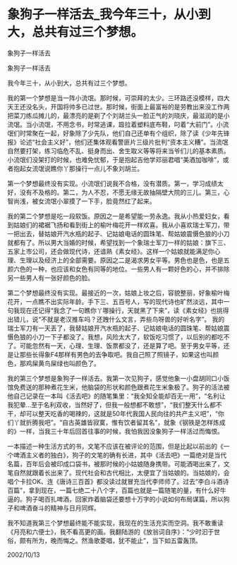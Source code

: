 # 象狗子一样活去_我今年三十，从小到大，总共有过三个梦想。

象狗子一样活去

象狗子一样活去

我今年三十，从小到大，总共有过三个梦想。

我的第一个梦想是当一阵小流氓。那时候，可崇拜的太少。三环路还没模样，四大天王还没名头，开国将帅多已过世。那时候，街面上最富裕的是劳教出来没工作两把菜刀练瓜摊儿的，最漂亮的是剃了个刘胡兰头一脸正气的刘晓庆，最滋润的是小流氓。当小流氓，不用念书，时常逃课，趿拉着塑料底布鞋，叼着“大前门”。小流氓们时常聚在一起，好象除了少先队，他们自己还单有个组织，除了读《少年先锋报》论述“社会主义好”，他们还集体观看警匪片三级片批判“资本主义糟”。当流氓自然要打架，练习临危不乱、挺身而出、舍生取义等等将来当爷们儿的基本素质。小流氓们没架打的时候，也难免忧郁，于是抱起吉他学邓丽君唱“美酒加咖啡”，或者抱起女流氓说瞧你丫那操行一点儿不象刘胡兰。

第一个梦想最终没有实现。小流氓们说我不合格，没有潜质。第一，学习成绩太好，没有不及格的。第二，为人不忍，不愿无缘无故抽隔壁大院的三儿。第三，心智尚浅，被女流氓小翠摸了一下手，脸竟然红了起来。

我的第二个梦想是吃一段软饭。原因之一是希望能一劳永逸。我从小热爱妇女，看到姑娘们的裙裾飞扬和看到街上的榆叶梅花开一样欢喜。我从小喜欢瑞士军刀，带一把出去，替姑娘开汽水瓶的起子、记姑娘电话的圆珠笔、帮姑娘震慑色狼的小刀就都有了。所以男大当婚的时候，希望找到一个象瑞士军刀一样的姑娘：旗下三、五家上市公司，还会做现代诗，还谙熟《素女经》。这样一个姑娘就能满足你心理、生理以及经济上的全部需要。原因之二是渴求男女平等。男色也是色，也是五颜六色的一种，也应该和女色有同等的地位。一些男人有一颗好色的心，并不排除另一些男人有一张好颜色的脸。

第二个梦想最终没有实现。最接近的一次，姑娘上妆之后，容貌整丽，好象榆叶梅花开，一点瞧不出实际年龄。手下三、五百号人，写的现代诗也旷然淡远，其中一句我现在还记得“我念了一句瞧你丫哪操行，天就黑了下来”，读《素女经》也挑得出错儿，说“不就是老汉推车吗？还跩什么文言，弄些鸟呀兽的好听名字”。 我的瑞士军刀有一天丢了，我替姑娘开汽水瓶的起子、记姑娘电话的圆珠笔、帮姑娘震慑色狼的小刀一下子都没了。我想，风险太大了，软饭吃习惯了，以后别的都吃不了。可能忽然有一天，心理、生理、饭票都没了，还是算了吧。至于男女平等，还是让那些长得象F4那样有男色的去争取吧。我自己照了照镜子，如果这也叫颜色，那鸡屎黄鸟屎绿也叫颜色了。

我的第三个梦想是象狗子一样活去。我第一次见狗子，感觉他象一小盘胡同口小饭馆免费送的那种煮花生米，他脑袋的形状和颜色跟煮花生米象极了。狗子的活法被他自己记录在一本叫《活去吧》的随笔集里：“我全知全能却百无一用”，“名利让我犯晕…至于名利双收，当然好了，但我一般想都不敢想”，“我们整天什么都不干，却可以整天吃香的喝辣的，这就是50年代我国人民向往的共产主义吧”，“你们丫就折腾我吧”。“自古英雄皆寂寞，惟有饮者留其名”，就象《钢铁是怎样炼成的》一样，当我三十年后回首往事的时候，我怕我因没象狗子一样活过而悔恨。

一本描述一种生活方式的书，文笔不应该在被评论的范围，但是比起以前出的《一个啤酒主义者的独白》，狗子的文笔的确有长进，其中《活去吧》一篇绝对是当代名篇，百年后会被印成口袋书，被那时候的小姑娘随身携带。可能酒喝出来了，文笔自然就跟着长出来了。现代社会和古代相比，太便宜了当姑娘的。当姑娘的，会唱个卡拉OK、连《唐诗三百首》都没读过就冒充当代李师师了。过去“李白斗酒诗百篇”，拿到现在，一篇七绝二十八个字，百篇也就是一篇随笔的量，有什么好牛逼的。狗子喝百扎啤酒，回家炸着脑袋还要想十万字的小说如何布局谋篇，所以狗子和啤酒奋斗的精神与日月同辉。

我不知道我第三个梦想最终能不能实现，我现在的生活充实而空洞。我不敢重读《月亮和六便士》，我不看高更的画。我翻陆游的《放翁词自序》：“少时汩于世俗，颇有所为，晚而悔之。然渔歌菱唱，犹不能止”，当下如五雷轰顶。

2002/10/13